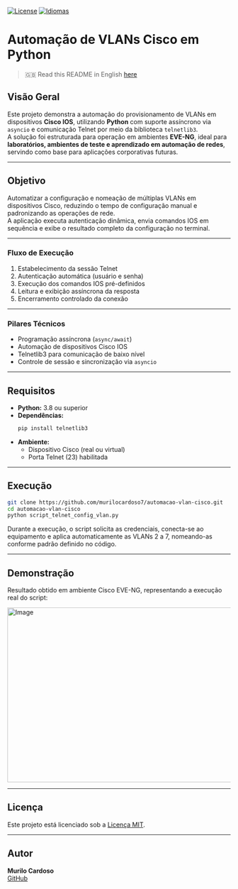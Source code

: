 [![License](https://img.shields.io/badge/Licença-MIT-green.svg)](https://github.com/murilocardoso7/automacao-vlan-cisco/blob/main/LICENSE)
[![Idiomas](https://img.shields.io/badge/Idiomas-PT--BR%20%7C%20EN-blue.svg)](README.md)

# Automação de VLANs Cisco em Python

> 🇬🇧 Read this README in English [here](README.md)

## Visão Geral

Este projeto demonstra a automação do provisionamento de VLANs em dispositivos **Cisco IOS**, utilizando **Python** com suporte assíncrono via `asyncio` e comunicação Telnet por meio da biblioteca `telnetlib3`.  
A solução foi estruturada para operação em ambientes **EVE-NG**, ideal para **laboratórios, ambientes de teste e aprendizado em automação de redes**, servindo como base para aplicações corporativas futuras.

---

## Objetivo

Automatizar a configuração e nomeação de múltiplas VLANs em dispositivos Cisco, reduzindo o tempo de configuração manual e padronizando as operações de rede.  
A aplicação executa autenticação dinâmica, envia comandos IOS em sequência e exibe o resultado completo da configuração no terminal.

---

### Fluxo de Execução

1. Estabelecimento da sessão Telnet  
2. Autenticação automática (usuário e senha)  
3. Execução dos comandos IOS pré-definidos  
4. Leitura e exibição assíncrona da resposta  
5. Encerramento controlado da conexão  

---

### Pilares Técnicos

- Programação assíncrona (`async/await`)  
- Automação de dispositivos Cisco IOS  
- Telnetlib3 para comunicação de baixo nível  
- Controle de sessão e sincronização via `asyncio`  

---

## Requisitos

- **Python:** 3.8 ou superior  
- **Dependências:**
  ```bash
  pip install telnetlib3
  ```
- **Ambiente:**
  - Dispositivo Cisco (real ou virtual)  
  - Porta Telnet (23) habilitada  

---

## Execução

```bash
git clone https://github.com/murilocardoso7/automacao-vlan-cisco.git
cd automacao-vlan-cisco
python script_telnet_config_vlan.py
```

Durante a execução, o script solicita as credenciais, conecta-se ao equipamento e aplica automaticamente as VLANs 2 a 7, nomeando-as conforme padrão definido no código.

---

## Demonstração

Resultado obtido em ambiente Cisco EVE-NG, representando a execução real do script:

<img width="575" height="394" alt="Image" src="https://github.com/user-attachments/assets/a3386567-4990-4dd2-bafd-b1a933d82210" />

---

## Licença

Este projeto está licenciado sob a [Licença MIT](LICENSE).

---

## Autor

**Murilo Cardoso**  
[GitHub](https://github.com/murilocardoso7)
